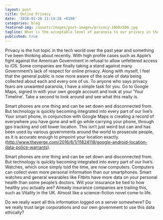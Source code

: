 ```yaml
---
layout: post
title: Online Privacy
date: '2018-01-20 11:14:28 +0100'
categories: blog
featured-img: /assets/images/post-images/privacy-1000x500.jpg
tagline: What is the acceptable level of paranoia to our privacy in the modern age of omnipresent tech?
published: true
---
```


Privacy is the hot topic in the tech world over the past year and something I’ve been thinking about recently. With high profile cases such as Apple’s fight against the American Government in refusal to allow unfettered access to iOS. Some companies are finally taking a stand against many Government’s lack of respect for online privacy. Along with myself, I feel that the general public is now more aware of the scale of data being collected about each and every one of us. To anyone who says privacy fears are unwanted paranoia, I have a simple task for you. Go to Google Maps, signed in with your own google account and look at your ‘Your Timeline’. Take a second to look around and see what this really is.

Smart phones are one thing and can be set down and disconnected from. But technology is quickly becoming integrated into every part of our live’s
Your smart phone, in conjunction with Google Maps is creating a record of everywhere you have gone and will go while carrying your phone, through gps tracking and cell tower location. This isn’t just weird but can and has been used by various governments around the world to prosecute people, as it is accurate enough to pinpoint your location exactly. (http://www.theverge.com/2016/6/1/11824118/google-android-location-data-police-warrants).

Smart phones are one thing and can be set down and disconnected from. But technology is quickly becoming integrated into every part of our live’s. Watches, which once simply told the time, are now computers. Computers can collect even more personal information than our smartphones. Smart watches and general wearables like Fitbits have more data on your personal health than some people’s doctors. Will your insurance be tied to how healthy you actually are? Already insurance companies are trailing this, such as Vitality in the UK. Almost like a science-fiction novel come to life.

Do we really want all this information logged on a server somewhere? Do we really trust large corporations and our own government to use this data ethically?